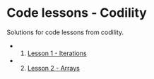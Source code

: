 # Code lessons - Codility

Solutions for code lessons from codility.

- 1. [Lesson 1 - Iterations](lesson1/)
- 2. [Lesson 2 - Arrays](lesson2/)